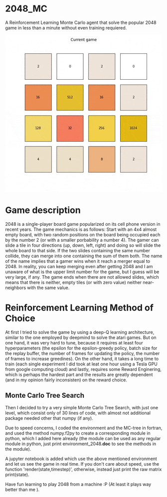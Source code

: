 # 2048_MC

A Reinforcement Learning Monte Carlo agent that solve the popular 2048 game in less than a minute without even training requiered.

 ![Alt Text](https://github.com/cargicar/2048_MC/blob/main/2048_short.gif)

# Game description

2048 is a single-player board game popularized on its cell phone version in recent years. The game mechanics is as follows: Start with an 4x4 almost empty board, with two random positions on the board being occupied each by the number 2 (or with a smaller porbability a number 4). The gamer can slide a tile in four directions (up, down, left, right) and doing so will slide the whole board to that side. If the two slides containing the same number collide, they can merge into one containing the sum of them both. The name of the name implies that a gamer wins when it reach a merger equal to 2048. In reality, you can keep merging even after getting 2048 and I am unaware of what is the upper limit number for the game, but I guess will be very large, if any. The game ends when there are not allowed slides, which means that there is neither, empty tiles (or with zero value) neither near-neighbors with the same value.

# Reinforcement Learning Method of Choice

At first I tried to solve the game by using a deep-Q learning architecture, similar to the one employed by deepmind to solve the atari games. But on one hand, it was very hard to tune, because it requires at least four hyperparameters (the epsilon for the epsilon-greedy policy, batch size for the replay buffer, the number of frames for updating the policy, the number of frames to increase greedines). On the other hand, it takes a long time to train (each single experiment I did took at leat one hour using a Tesla GPU from google computing cloud) and lastly, requires some Reward Enginering, which is perhaps the hardest part and the results are greatly dependent (and in my opinion fairly inconsisten) on the reward choice. 

## Monte Carlo Tree Search

Then I decided to try a very simple Monte Carlo Tree Search, with just one level, which consist only of 30 lines of code, with almost not additional package needed other that numpy (if any). 

Due to speed concerns, I coded the environment and the MC-tree in fortran, and used the method numpy.f2py to create a corresponding module in python, which I added here already (the module can be used as any regular module in python, just print environment_2048.__doc__ to see the methods in the module). 

A jupyter notebook is added which use the above mentioned environment and let us see the game in real time. If you don't care about speed, use the function 'render(state,timestep)',  otherwise, instead just print the raw matrix print(state).

Have fun learning to play 2048 from a machine :P (At least it plays way better than me ).



